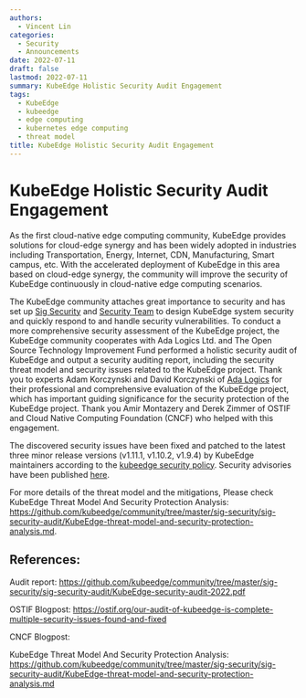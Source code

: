```yaml
---
authors:
  - Vincent Lin
categories:
  - Security
  - Announcements
date: 2022-07-11
draft: false
lastmod: 2022-07-11
summary: KubeEdge Holistic Security Audit Engagement
tags:
  - KubeEdge
  - kubeedge
  - edge computing
  - kubernetes edge computing
  - threat model
title: KubeEdge Holistic Security Audit Engagement
---
```


# KubeEdge Holistic Security Audit Engagement

As the first cloud-native edge computing community, KubeEdge provides solutions for cloud-edge synergy and has been widely adopted in industries including Transportation, Energy, Internet, CDN, Manufacturing, Smart campus, etc. With the accelerated deployment of KubeEdge in this area based on cloud-edge synergy, the community will improve the security of KubeEdge continuously in cloud-native edge computing scenarios.

The KubeEdge community attaches great importance to security and has set up [Sig Security](https://github.com/kubeedge/community/tree/master/sig-security) and [Security Team](https://github.com/kubeedge/community/blob/master/team-security) to design KubeEdge system security and quickly respond to and handle security vulnerabilities. To conduct a more comprehensive security assessment of the KubeEdge project, the KubeEdge community cooperates with Ada Logics Ltd. and The Open Source Technology Improvement Fund performed a holistic security audit of KubeEdge and output a security auditing report, including the security threat model and security issues related to the KubeEdge project. Thank you to experts Adam Korczynski and David Korczynski of [Ada Logics](https://adalogics.com/) for their professional and comprehensive evaluation of the KubeEdge project, which has important guiding significance for the security protection of the KubeEdge project. Thank you Amir Montazery and Derek Zimmer of OSTIF and Cloud Native Computing Foundation (CNCF) who helped with this engagement.

The discovered security issues have been fixed and patched to the latest three minor release versions (v1.11.1, v1.10.2, v1.9.4) by KubeEdge maintainers according to the [kubeedge security policy](https://github.com/kubeedge/kubeedge/security/policy). Security advisories have been published [here](https://github.com/kubeedge/kubeedge/security/advisories).

For more details of the threat model and the mitigations, Please check KubeEdge Threat Model And Security Protection Analysis: https://github.com/kubeedge/community/tree/master/sig-security/sig-security-audit/KubeEdge-threat-model-and-security-protection-analysis.md.

<!--truncate-->

## References:

Audit report: https://github.com/kubeedge/community/tree/master/sig-security/sig-security-audit/KubeEdge-security-audit-2022.pdf

OSTIF Blogpost: https://ostif.org/our-audit-of-kubeedge-is-complete-multiple-security-issues-found-and-fixed

CNCF Blogpost:

KubeEdge Threat Model And Security Protection Analysis: https://github.com/kubeedge/community/tree/master/sig-security/sig-security-audit/KubeEdge-threat-model-and-security-protection-analysis.md
